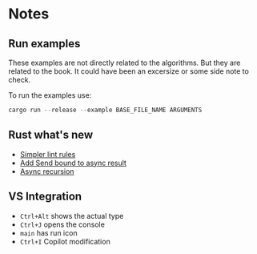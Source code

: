 # Notes

## Run examples

These examples are not directly related to the algorithms. But they are related to the book. It could have been an excersize or some side note to check.

To run the examples use:

```ps1
cargo run --release --example BASE_FILE_NAME ARGUMENTS
```

## Rust what's new

- [Simpler lint rules](https://blog.rust-lang.org/2023/11/16/Rust-1.74.0.html)
- [Add Send bound to async result](https://blog.rust-lang.org/2023/12/21/async-fn-rpit-in-traits.html)
- [Async recursion](https://blog.rust-lang.org/2024/03/21/Rust-1.77.0.html)

## VS Integration

- `Ctrl+Alt` shows the actual type
- `Ctrl+J` opens the console
- `main` has run icon
- `Ctrl+I` Copilot modification
